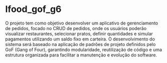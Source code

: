 # Ifood_gof_g6

O projeto tem como objetivo desenvolver um aplicativo de gerenciamento de pedidos, focado no CRUD de pedidos, onde os usuários poderão visualizar restaurantes, selecionar pratos, definir quantidades e simular pagamentos utilizando um saldo fixo em carteira. O desenvolvimento do sistema será baseado na aplicação de padrões de projeto definidos pelo GoF (Gang of Four), garantindo modularidade, reutilização de código e uma estrutura organizada para facilitar a manutenção e evolução do software.
